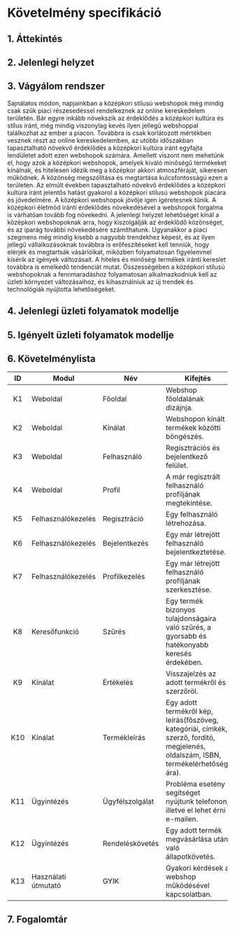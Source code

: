 # Követelmény specifikáció

## 1. Áttekintés



## 2. Jelenlegi helyzet



## 3. Vágyálom rendszer

Sajnálatos módon, napjainkban a középkori stílusú webshopok még mindig csak szűk piaci részesedéssel rendelkeznek az online kereskedelem
területén. Bár egyre inkább növekszik az érdeklődés a középkori kultúra és stílus iránt, még mindig viszonylag kevés ilyen jellegű
webshoppal találkozhat az ember a piacon. Továbbra is csak korlátozott mértékben vesznek részt az online kereskedelemben, az utóbbi
időszakban tapasztalható növekvő érdeklődés a középkori kultúra iránt egyfajta lendületet adott ezen webshopok számára. Amellett viszont
nem mehetünk el, hogy azok a középkori webshopok, amelyek kiváló minőségű termékeket kínálnak, és hitelesen idézik meg a középkor akkori
atmoszféráját, sikeresen működnek. A közönség megszólítása és megtartása kulcsfontosságú ezen a területen. Az elmúlt években tapasztalható
növekvő érdeklődés a középkori kultúra iránt jelentős hatást gyakorol a középkori stílusú webshopok piacára és jövedelmére. A középkori
webshopok jövője igen ígéretesnek tűnik. A középkori életmód iránti érdeklődés növekedésével a webshopok forgalma is várhatóan tovább fog
növekedni. A jelenlegi helyzet lehetőséget kínál a középkori webshopoknak arra, hogy kiszolgálják az érdeklődő közönséget, és az iparág 
további növekedésére számíthatunk. Ugyanakkor a piaci szegmens még mindig kisebb a nagyobb trendekhez képest, és az ilyen jellegű vállalkozásoknak 
továbbra is erőfeszítéseket kell tenniük, hogy elérjék és megtartsák vásárlóikat, miközben folyamatosan figyelemmel kísérik az igények változásait.
A hiteles és minőségi termékek iránti kereslet továbbra is emelkedő tendenciát mutat. Összességében a középkori stílusú webshopoknak a fennmaradáshoz
folyamatosan alkalmazkodniuk kell az üzleti környezet változásaihoz, és kihasználniuk az új trendek és technológiák nyújtotta lehetőségeket.



## 4. Jelenlegi üzleti folyamatok modellje



## 5. Igényelt üzleti folyamatok modellje



## 6. Követelménylista

| ID | Modul | Név | Kifejtés |
| :---: | --- | --- | --- |
| K1  | Weboldal | Főoldal  | Webshop főoldalának dizájnja. |
| K2  | Weboldal | Kínálat  | Webshopon kínált termékek közötti böngészés. |
| K3  | Weboldal | Felhasználó  | Regisztrációs és bejelentkező felület. |
| K4  | Weboldal | Profil  | A már regisztrált felhasználó profiljának megtekintése. |
| K5  | Felhasználókezelés | Regisztráció  | Egy felhasználó létrehozása. |
| K6  | Felhasználókezelés | Bejelentkezés  | Egy már létrejött felhasználó bejelentkeztetése. |
| K7  | Felhasználókezelés | Profilkezelés  | Egy már létrejött felhasználó profiljának szerkesztése. |
| K8  | Keresőfunkció | Szűrés  | Egy termék bizonyos tulajdonságaira való szűrés, a gyorsabb és hatékonyabb keresés érdekében. |
| K9  | Kínálat | Értékelés | Visszajelzés az adott termékről és szerzőröl. |
| K10  | Kínálat | Termékleírás | Egy adott termékről kép, leírás(főszöveg, kategóriái, címkék, szerző, fordító, megjelenés, oldalszám, ISBN, termékelérhetőség, ára).
| K11  | Ügyintézés | Ügyfélszolgálat | Probléma esetény segítséget nyújtunk telefonon, illetve el lehet érni e-mailen. |
| K12  | Ügyintézés | Rendeléskövetés | Egy adott termék megvásárlása után való állapotkövetés. |
| K13  | Használati útmutató | GYIK | Gyakori kérdések a webshop működésével kapcsolatban. |

## 7. Fogalomtár



